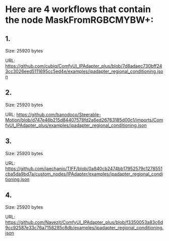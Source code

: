 # Here are 4 workflows that contain the node MaskFromRGBCMYBW+:

## 1. 

Size: 25920 bytes

URL: https://github.com/cubiq/ComfyUI_IPAdapter_plus/blob/7d8adaec730bff243cc3026eed5111695cc5ed4e/examples/ipadapter_regional_conditioning.json

## 2. 

Size: 25920 bytes

URL: https://github.com/banodoco/Steerable-Motion/blob/d747e46b215d84407578fd2a6ed26763185d00c1/imports/ComfyUI_IPAdapter_plus/examples/ipadapter_regional_conditioning.json

## 3. 

Size: 25920 bytes

URL: https://github.com/jaechanjo/TIFF/blob/0a840cb2474bb17952579c1278551cba5da9bd7a/custom_nodes/IPAdapter/examples/ipadapter_regional_conditioning.json

## 4. 

Size: 25920 bytes

URL: https://github.com/Navezjt/ComfyUI_IPAdapter_plus/blob/f3350053a83c6d9cc92587e33c76a7158285c8db/examples/ipadapter_regional_conditioning.json

